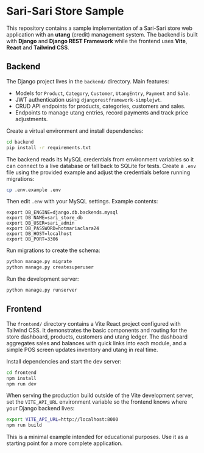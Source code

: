 # Sari-Sari Store Sample

This repository contains a sample implementation of a Sari-Sari store web application with an **utang** (credit) management system. The backend is built with **Django** and **Django REST Framework** while the frontend uses **Vite**, **React** and **Tailwind CSS**.

## Backend

The Django project lives in the `backend/` directory. Main features:

- Models for `Product`, `Category`, `Customer`, `UtangEntry`, `Payment` and `Sale`.
- JWT authentication using `djangorestframework-simplejwt`.
- CRUD API endpoints for products, categories, customers and sales.
- Endpoints to manage utang entries, record payments and track price adjustments.

Create a virtual environment and install dependencies:

```bash
cd backend
pip install -r requirements.txt
```

The backend reads its MySQL credentials from environment variables so it can
connect to a live database or fall back to SQLite for tests. Create a `.env`
file using the provided example and adjust the credentials before running
migrations:

```bash
cp .env.example .env
```

Then edit `.env` with your MySQL settings. Example contents:

```
export DB_ENGINE=django.db.backends.mysql
export DB_NAME=sari_store_db
export DB_USER=sari_admin
export DB_PASSWORD=hotmariaclara24
export DB_HOST=localhost
export DB_PORT=3306
```

Run migrations to create the schema:

```bash
python manage.py migrate
python manage.py createsuperuser
```

Run the development server:

```bash
python manage.py runserver
```

## Frontend

The `frontend/` directory contains a Vite React project configured with Tailwind CSS. It demonstrates the basic components and routing for the store dashboard, products, customers and utang ledger. The dashboard aggregates sales and balances with quick links into each module, and a simple POS screen updates inventory and utang in real time.

Install dependencies and start the dev server:

```bash
cd frontend
npm install
npm run dev
```

When serving the production build outside of the Vite development server,
set the `VITE_API_URL` environment variable so the frontend knows where your
Django backend lives:

```bash
export VITE_API_URL=http://localhost:8000
npm run build
```

This is a minimal example intended for educational purposes. Use it as a starting point for a more complete application.
